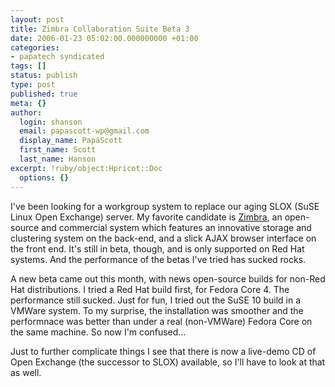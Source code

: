 ```yaml
---
layout: post
title: Zimbra Collaboration Suite Beta 3
date: 2006-01-23 05:02:00.000000000 +01:00
categories:
- papatech syndicated
tags: []
status: publish
type: post
published: true
meta: {}
author:
  login: shanson
  email: papascott-wp@gmail.com
  display_name: PapaScott
  first_name: Scott
  last_name: Hanson
excerpt: !ruby/object:Hpricot::Doc
  options: {}
---
```

<p>I've been looking for a workgroup system to replace our aging SLOX (SuSE Linux Open Exchange) server. My favorite candidate is <a href="http://www.zimbra.com/" title="Zimbra&trade;&#160;- Home">Zimbra</a>, an open-source and commercial system which features an innovative storage and clustering system on the back-end, and a slick AJAX browser interface on the front end. It's still in beta, though, and is only supported on Red Hat systems. And the performance of the betas I've tried has sucked rocks.</p>
<p>A new beta came out this month, with news open-source builds for non-Red Hat distributions. I tried a Red Hat build first, for Fedora Core 4. The performance still sucked. Just for fun, I tried out the SuSE 10 build in a VMWare system. To my surprise, the installation was smoother and the performnace was better than under a real (non-VMWare) Fedora Core on the same machine. So now I'm confused...</p>
<p>Just to further complicate things I see that there is now a live-demo CD of Open Exchange (the successor to SLOX) available, so I'll have to look at that as well. </p>
